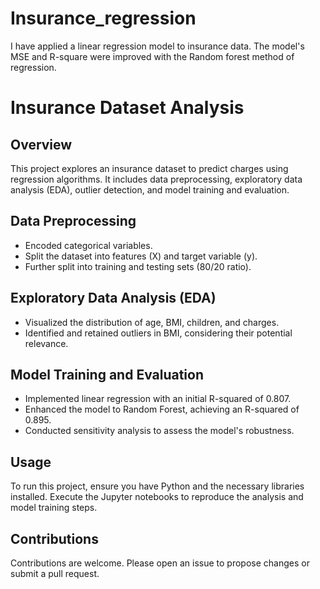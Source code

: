 # Insurance_regression
I have applied a linear regression model to insurance data. The model's MSE and R-square were improved with the Random forest method of regression.

# Insurance Dataset Analysis

## Overview
This project explores an insurance dataset to predict charges using regression algorithms. It includes data preprocessing, exploratory data analysis (EDA), outlier detection, and model training and evaluation.

## Data Preprocessing
- Encoded categorical variables.
- Split the dataset into features (X) and target variable (y).
- Further split into training and testing sets (80/20 ratio).

## Exploratory Data Analysis (EDA)
- Visualized the distribution of age, BMI, children, and charges.
- Identified and retained outliers in BMI, considering their potential relevance.

## Model Training and Evaluation
- Implemented linear regression with an initial R-squared of 0.807.
- Enhanced the model to Random Forest, achieving an R-squared of 0.895.
- Conducted sensitivity analysis to assess the model's robustness.

## Usage
To run this project, ensure you have Python and the necessary libraries installed. Execute the Jupyter notebooks to reproduce the analysis and model training steps.

## Contributions
Contributions are welcome. Please open an issue to propose changes or submit a pull request.



